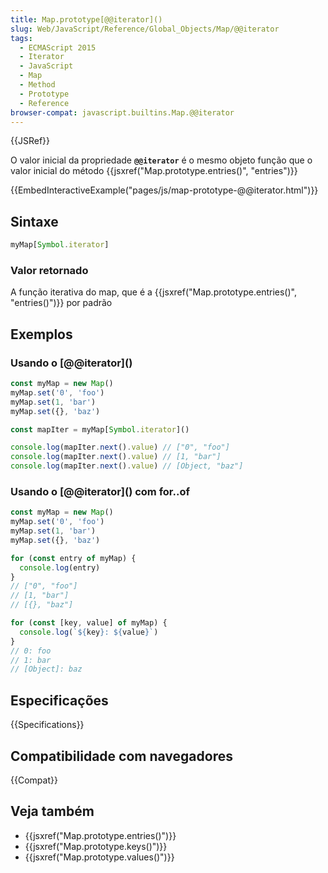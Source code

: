 ```yaml
---
title: Map.prototype[@@iterator]()
slug: Web/JavaScript/Reference/Global_Objects/Map/@@iterator
tags:
  - ECMAScript 2015
  - Iterator
  - JavaScript
  - Map
  - Method
  - Prototype
  - Reference
browser-compat: javascript.builtins.Map.@@iterator
---
```

{{JSRef}}


<p class="seoSummary">O valor inicial da propriedade <strong><code>@@iterator</code></strong>
 é o mesmo objeto função que o valor inicial do método {{jsxref("Map.prototype.entries()", "entries")}} 
</p>


{{EmbedInteractiveExample("pages/js/map-prototype-@@iterator.html")}}

## Sintaxe

```js
myMap[Symbol.iterator]
```

### Valor retornado

A função iterativa do map, que é a {{jsxref("Map.prototype.entries()", "entries()")}}  por padrão 

## Exemplos

### Usando o \[@@iterator]\()

```js
const myMap = new Map()
myMap.set('0', 'foo')
myMap.set(1, 'bar')
myMap.set({}, 'baz')

const mapIter = myMap[Symbol.iterator]()

console.log(mapIter.next().value) // ["0", "foo"]
console.log(mapIter.next().value) // [1, "bar"]
console.log(mapIter.next().value) // [Object, "baz"]
```

### Usando o \[@@iterator]\() com for..of

```js
const myMap = new Map()
myMap.set('0', 'foo')
myMap.set(1, 'bar')
myMap.set({}, 'baz')

for (const entry of myMap) {
  console.log(entry)
}
// ["0", "foo"]
// [1, "bar"]
// [{}, "baz"]

for (const [key, value] of myMap) {
  console.log(`${key}: ${value}`)
}
// 0: foo
// 1: bar
// [Object]: baz
```

## Especificações

{{Specifications}}

## Compatibilidade com navegadores

{{Compat}}

## Veja também

- {{jsxref("Map.prototype.entries()")}}
- {{jsxref("Map.prototype.keys()")}}
- {{jsxref("Map.prototype.values()")}}
